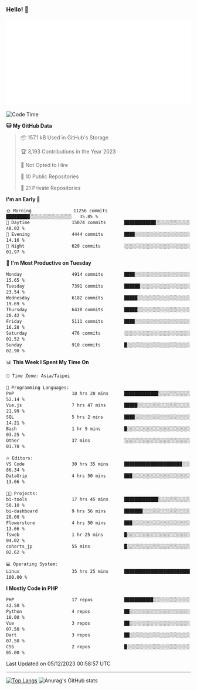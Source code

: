 ### Hello! 👋

![Metrics](/metrics.classic.svg)

<!--START_SECTION:waka-->
![Code Time](http://img.shields.io/badge/Code%20Time-908%20hrs%2020%20mins-blue)

**🐱 My GitHub Data** 

> 📦 157.1 kB Used in GitHub's Storage 
 > 
> 🏆 3,193 Contributions in the Year 2023
 > 
> 🚫 Not Opted to Hire
 > 
> 📜 10 Public Repositories 
 > 
> 🔑 21 Private Repositories 
 > 
**I'm an Early 🐤** 

```text
🌞 Morning                11256 commits       █████████░░░░░░░░░░░░░░░░   35.85 % 
🌆 Daytime                15074 commits       ████████████░░░░░░░░░░░░░   48.02 % 
🌃 Evening                4444 commits        ████░░░░░░░░░░░░░░░░░░░░░   14.16 % 
🌙 Night                  620 commits         ░░░░░░░░░░░░░░░░░░░░░░░░░   01.97 % 
```
📅 **I'm Most Productive on Tuesday** 

```text
Monday                   4914 commits        ████░░░░░░░░░░░░░░░░░░░░░   15.65 % 
Tuesday                  7391 commits        ██████░░░░░░░░░░░░░░░░░░░   23.54 % 
Wednesday                6182 commits        █████░░░░░░░░░░░░░░░░░░░░   19.69 % 
Thursday                 6410 commits        █████░░░░░░░░░░░░░░░░░░░░   20.42 % 
Friday                   5111 commits        ████░░░░░░░░░░░░░░░░░░░░░   16.28 % 
Saturday                 476 commits         ░░░░░░░░░░░░░░░░░░░░░░░░░   01.52 % 
Sunday                   910 commits         █░░░░░░░░░░░░░░░░░░░░░░░░   02.90 % 
```


📊 **This Week I Spent My Time On** 

```text
🕑︎ Time Zone: Asia/Taipei

💬 Programming Languages: 
PHP                      18 hrs 28 mins      █████████████░░░░░░░░░░░░   52.14 % 
Vue.js                   7 hrs 47 mins       █████░░░░░░░░░░░░░░░░░░░░   21.99 % 
SQL                      5 hrs 2 mins        ████░░░░░░░░░░░░░░░░░░░░░   14.21 % 
Bash                     1 hr 9 mins         █░░░░░░░░░░░░░░░░░░░░░░░░   03.25 % 
Other                    37 mins             ░░░░░░░░░░░░░░░░░░░░░░░░░   01.78 % 

🔥 Editors: 
VS Code                  30 hrs 35 mins      ██████████████████████░░░   86.34 % 
DataGrip                 4 hrs 50 mins       ███░░░░░░░░░░░░░░░░░░░░░░   13.66 % 

🐱‍💻 Projects: 
bi-tools                 17 hrs 45 mins      █████████████░░░░░░░░░░░░   50.10 % 
bi-dashboard             9 hrs 56 mins       ███████░░░░░░░░░░░░░░░░░░   28.08 % 
Flowerstore              4 hrs 50 mins       ███░░░░░░░░░░░░░░░░░░░░░░   13.66 % 
fsweb                    1 hr 25 mins        █░░░░░░░░░░░░░░░░░░░░░░░░   04.02 % 
cohorts_jp               55 mins             █░░░░░░░░░░░░░░░░░░░░░░░░   02.62 % 

💻 Operating System: 
Linux                    35 hrs 25 mins      █████████████████████████   100.00 % 
```

**I Mostly Code in PHP** 

```text
PHP                      17 repos            ███████████░░░░░░░░░░░░░░   42.50 % 
Python                   4 repos             ██░░░░░░░░░░░░░░░░░░░░░░░   10.00 % 
Vue                      3 repos             ██░░░░░░░░░░░░░░░░░░░░░░░   07.50 % 
Dart                     3 repos             ██░░░░░░░░░░░░░░░░░░░░░░░   07.50 % 
CSS                      2 repos             █░░░░░░░░░░░░░░░░░░░░░░░░   05.00 % 
```




 Last Updated on 05/12/2023 00:58:57 UTC
<!--END_SECTION:waka-->

<hr>

<span style="display:inline-block">[![Top Langs](https://github-readme-stats.vercel.app/api/top-langs/?username=maureendadap&layout=compact&theme=transparent)](https://github.com/anuraghazra/github-readme-stats)</span>
<span style="display:inline-block">![Anurag's GitHub stats](https://github-readme-stats.vercel.app/api?username=maureendadap&show_icons=true&theme=transparent&count_private=true)</span>

<!--
**MaureenDadap/maureendadap** is a ✨ _special_ ✨ repository because its `README.md` (this file) appears on your GitHub profile.

Here are some ideas to get you started:

- 🔭 I’m currently working on ...
- 🌱 I’m currently learning ...
- 👯 I’m looking to collaborate on ...
- 🤔 I’m looking for help with ...
- 💬 Ask me about ...
- 📫 How to reach me: ...
- 😄 Pronouns: ...
- ⚡ Fun fact: ...
-->
